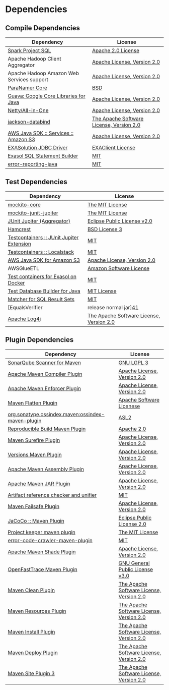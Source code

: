 <!-- @formatter:off -->
# Dependencies

## Compile Dependencies

| Dependency                                  | License                                       |
| ------------------------------------------- | --------------------------------------------- |
| [Spark Project SQL][0]                      | [Apache 2.0 License][1]                       |
| Apache Hadoop Client Aggregator             | [Apache License, Version 2.0][2]              |
| Apache Hadoop Amazon Web Services support   | [Apache License, Version 2.0][2]              |
| [ParaNamer Core][4]                         | [BSD][5]                                      |
| [Guava: Google Core Libraries for Java][6]  | [Apache License, Version 2.0][7]              |
| [Netty/All-in-One][8]                       | [Apache License, Version 2.0][9]              |
| [jackson-databind][10]                      | [The Apache Software License, Version 2.0][7] |
| [AWS Java SDK :: Services :: Amazon S3][12] | [Apache License, Version 2.0][13]             |
| [EXASolution JDBC Driver][14]               | [EXAClient License][15]                       |
| [Exasol SQL Statement Builder][16]          | [MIT][17]                                     |
| [error-reporting-java][18]                  | [MIT][17]                                     |

## Test Dependencies

| Dependency                                      | License                                       |
| ----------------------------------------------- | --------------------------------------------- |
| [mockito-core][20]                              | [The MIT License][21]                         |
| [mockito-junit-jupiter][20]                     | [The MIT License][21]                         |
| [JUnit Jupiter (Aggregator)][24]                | [Eclipse Public License v2.0][25]             |
| [Hamcrest][26]                                  | [BSD License 3][27]                           |
| [Testcontainers :: JUnit Jupiter Extension][28] | [MIT][29]                                     |
| [Testcontainers :: Localstack][28]              | [MIT][29]                                     |
| [AWS Java SDK for Amazon S3][12]                | [Apache License, Version 2.0][13]             |
| AWSGlueETL                                      | [Amazon Software License][34]                 |
| [Test containers for Exasol on Docker][35]      | [MIT][17]                                     |
| [Test Database Builder for Java][37]            | [MIT License][38]                             |
| [Matcher for SQL Result Sets][39]               | [MIT][17]                                     |
| [EqualsVerifier | release normal jar][41]       | [Apache License, Version 2.0][2]              |
| [Apache Log4j][43]                              | [The Apache Software License, Version 2.0][7] |

## Plugin Dependencies

| Dependency                                              | License                                       |
| ------------------------------------------------------- | --------------------------------------------- |
| [SonarQube Scanner for Maven][45]                       | [GNU LGPL 3][46]                              |
| [Apache Maven Compiler Plugin][47]                      | [Apache License, Version 2.0][2]              |
| [Apache Maven Enforcer Plugin][49]                      | [Apache License, Version 2.0][2]              |
| [Maven Flatten Plugin][51]                              | [Apache Software Licenese][7]                 |
| [org.sonatype.ossindex.maven:ossindex-maven-plugin][53] | [ASL2][7]                                     |
| [Reproducible Build Maven Plugin][55]                   | [Apache 2.0][7]                               |
| [Maven Surefire Plugin][57]                             | [Apache License, Version 2.0][2]              |
| [Versions Maven Plugin][59]                             | [Apache License, Version 2.0][2]              |
| [Apache Maven Assembly Plugin][61]                      | [Apache License, Version 2.0][2]              |
| [Apache Maven JAR Plugin][63]                           | [Apache License, Version 2.0][2]              |
| [Artifact reference checker and unifier][65]            | [MIT][17]                                     |
| [Maven Failsafe Plugin][67]                             | [Apache License, Version 2.0][2]              |
| [JaCoCo :: Maven Plugin][69]                            | [Eclipse Public License 2.0][70]              |
| [Project keeper maven plugin][71]                       | [The MIT License][72]                         |
| [error-code-crawler-maven-plugin][73]                   | [MIT][17]                                     |
| [Apache Maven Shade Plugin][75]                         | [Apache License, Version 2.0][2]              |
| [OpenFastTrace Maven Plugin][77]                        | [GNU General Public License v3.0][78]         |
| [Maven Clean Plugin][79]                                | [The Apache Software License, Version 2.0][7] |
| [Maven Resources Plugin][81]                            | [The Apache Software License, Version 2.0][7] |
| [Maven Install Plugin][83]                              | [The Apache Software License, Version 2.0][7] |
| [Maven Deploy Plugin][85]                               | [The Apache Software License, Version 2.0][7] |
| [Maven Site Plugin 3][87]                               | [The Apache Software License, Version 2.0][7] |

[4]: https://github.com/paul-hammant/paranamer/paranamer
[18]: https://github.com/exasol/error-reporting-java
[7]: http://www.apache.org/licenses/LICENSE-2.0.txt
[57]: https://maven.apache.org/surefire/maven-surefire-plugin/
[79]: http://maven.apache.org/plugins/maven-clean-plugin/
[34]: http://aws.amazon.com/asl/
[12]: https://aws.amazon.com/sdkforjava
[15]: https://docs.exasol.com/connect_exasol/drivers/jdbc.htm
[8]: https://netty.io/netty-all/
[17]: https://opensource.org/licenses/MIT
[20]: https://github.com/mockito/mockito
[59]: http://www.mojohaus.org/versions-maven-plugin/
[71]: https://github.com/exasol/project-keeper/
[75]: https://maven.apache.org/plugins/maven-shade-plugin/
[27]: http://opensource.org/licenses/BSD-3-Clause
[47]: https://maven.apache.org/plugins/maven-compiler-plugin/
[38]: https://github.com/exasol/test-db-builder-java/blob/main/LICENSE
[77]: https://github.com/itsallcode/openfasttrace-maven-plugin
[70]: https://www.eclipse.org/legal/epl-2.0/
[10]: http://github.com/FasterXML/jackson
[46]: http://www.gnu.org/licenses/lgpl.txt
[9]: https://www.apache.org/licenses/LICENSE-2.0
[69]: https://www.jacoco.org/jacoco/trunk/doc/maven.html
[13]: https://aws.amazon.com/apache2.0
[21]: https://github.com/mockito/mockito/blob/main/LICENSE
[39]: https://github.com/exasol/hamcrest-resultset-matcher
[55]: http://zlika.github.io/reproducible-build-maven-plugin
[45]: http://sonarsource.github.io/sonar-scanner-maven/
[24]: https://junit.org/junit5/
[51]: https://www.mojohaus.org/flatten-maven-plugin/flatten-maven-plugin
[43]: http://logging.apache.org/log4j/1.2/
[5]: LICENSE.txt
[26]: http://hamcrest.org/JavaHamcrest/
[81]: http://maven.apache.org/plugins/maven-resources-plugin/
[65]: https://github.com/exasol/artifact-reference-checker-maven-plugin
[63]: https://maven.apache.org/plugins/maven-jar-plugin/
[37]: https://github.com/exasol/test-db-builder-java/
[6]: https://github.com/google/guava
[1]: http://www.apache.org/licenses/LICENSE-2.0.html
[67]: https://maven.apache.org/surefire/maven-failsafe-plugin/
[16]: https://github.com/exasol/sql-statement-builder
[29]: http://opensource.org/licenses/MIT
[35]: https://github.com/exasol/exasol-testcontainers
[72]: https://github.com/exasol/project-keeper/blob/main/LICENSE
[78]: https://www.gnu.org/licenses/gpl-3.0.html
[2]: https://www.apache.org/licenses/LICENSE-2.0.txt
[41]: https://www.jqno.nl/equalsverifier
[49]: https://maven.apache.org/enforcer/maven-enforcer-plugin/
[14]: http://www.exasol.com
[25]: https://www.eclipse.org/legal/epl-v20.html
[83]: http://maven.apache.org/plugins/maven-install-plugin/
[53]: https://sonatype.github.io/ossindex-maven/maven-plugin/
[28]: https://testcontainers.org
[0]: http://spark.apache.org/
[85]: http://maven.apache.org/plugins/maven-deploy-plugin/
[87]: http://maven.apache.org/plugins/maven-site-plugin/
[73]: https://github.com/exasol/error-code-crawler-maven-plugin
[61]: https://maven.apache.org/plugins/maven-assembly-plugin/
